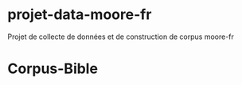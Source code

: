 # projet-data-moore-fr
Projet de collecte de données et de construction de corpus moore-fr

# Corpus-Bible
